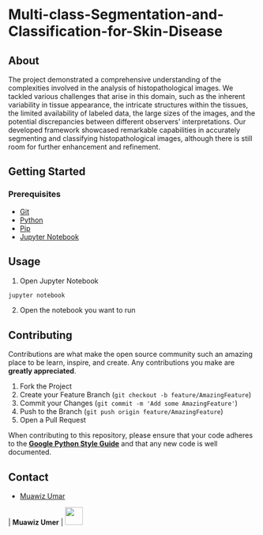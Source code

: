 # Multi-class-Segmentation-and-Classification-for-Skin-Disease

## About
The project demonstrated a comprehensive understanding of the complexities involved in the analysis of histopathological images. We tackled various challenges that arise in this domain, such as the inherent variability in tissue appearance, the intricate structures within the tissues, the limited availability of labeled data, the large sizes of the images, and the potential discrepancies between different observers' interpretations. Our developed framework showcased remarkable capabilities in accurately segmenting and classifying histopathological images, although there is still room for further enhancement and refinement.

## Getting Started

### Prerequisites

- [Git](https://git-scm.com/downloads)
- [Python](https://www.python.org/downloads/)
- [Pip](https://pip.pypa.io/en/stable/installing/)
- [Jupyter Notebook](https://jupyter.org/install)


## Usage

1. Open Jupyter Notebook

```bash
jupyter notebook
```

2. Open the notebook you want to run

## Contributing

Contributions are what make the open source community such an amazing place to be learn, inspire, and create. Any contributions you make are **greatly appreciated**.

1. Fork the Project
2. Create your Feature Branch (`git checkout -b feature/AmazingFeature`)
3. Commit your Changes (`git commit -m 'Add some AmazingFeature'`)
4. Push to the Branch (`git push origin feature/AmazingFeature`)
5. Open a Pull Request

When contributing to this repository, please ensure that your code adheres to the <u>[**Google Python Style Guide**](https://google.github.io/styleguide/pyguide.html)</u> and that any new code is well documented.


## Contact


- [Muawiz Umar](mailto:<muawiz.umer20@gmail.com>)



| **Muawiz Umer** | <a href = "https://github.com/Muawizodux"><img src = "http://www.iconninja.com/files/241/825/211/round-collaboration-social-github-code-circle-network-icon.svg" width="36" height = "36"/></a> 
